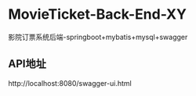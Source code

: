 # MovieTicket-Back-End-XY
影院订票系统后端-springboot+mybatis+mysql+swagger

## API地址
http://localhost:8080/swagger-ui.html
